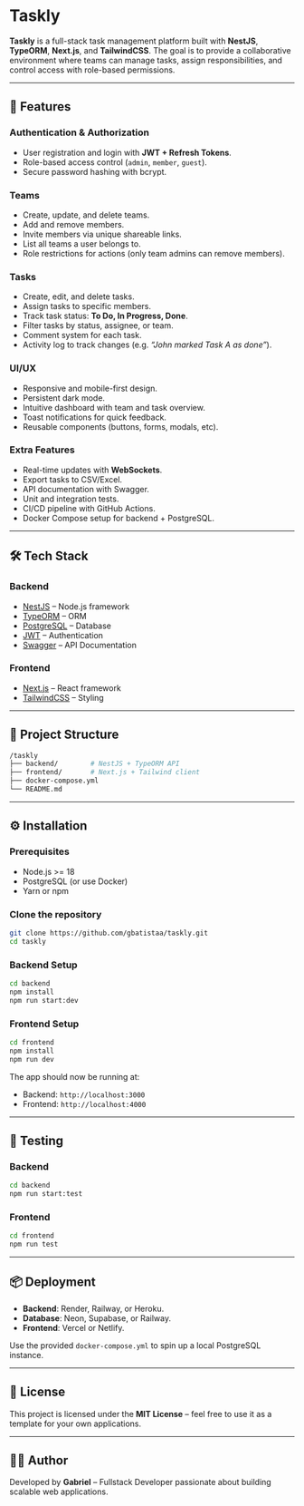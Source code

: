 # Taskly

**Taskly** is a full-stack task management platform built with **NestJS**, **TypeORM**, **Next.js**, and **TailwindCSS**.
The goal is to provide a collaborative environment where teams can manage tasks, assign responsibilities, and control access with role-based permissions.

---

## 🚀 Features

### Authentication & Authorization

- User registration and login with **JWT + Refresh Tokens**.
- Role-based access control (`admin`, `member`, `guest`).
- Secure password hashing with bcrypt.

### Teams

- Create, update, and delete teams.
- Add and remove members.
- Invite members via unique shareable links.
- List all teams a user belongs to.
- Role restrictions for actions (only team admins can remove members).

### Tasks

- Create, edit, and delete tasks.
- Assign tasks to specific members.
- Track task status: **To Do, In Progress, Done**.
- Filter tasks by status, assignee, or team.
- Comment system for each task.
- Activity log to track changes (e.g. _“John marked Task A as done”_).

### UI/UX

- Responsive and mobile-first design.
- Persistent dark mode.
- Intuitive dashboard with team and task overview.
- Toast notifications for quick feedback.
- Reusable components (buttons, forms, modals, etc).

### Extra Features

- Real-time updates with **WebSockets**.
- Export tasks to CSV/Excel.
- API documentation with Swagger.
- Unit and integration tests.
- CI/CD pipeline with GitHub Actions.
- Docker Compose setup for backend + PostgreSQL.

---

## 🛠️ Tech Stack

### Backend

- [NestJS](https://nestjs.com/) – Node.js framework
- [TypeORM](https://typeorm.io/) – ORM
- [PostgreSQL](https://www.postgresql.org/) – Database
- [JWT](https://jwt.io/) – Authentication
- [Swagger](https://swagger.io/) – API Documentation

### Frontend

- [Next.js](https://nextjs.org/) – React framework
- [TailwindCSS](https://tailwindcss.com/) – Styling

---

## 📂 Project Structure

```bash
/taskly
├── backend/        # NestJS + TypeORM API
├── frontend/       # Next.js + Tailwind client
├── docker-compose.yml
└── README.md
```

---

## ⚙️ Installation

### Prerequisites

- Node.js >= 18
- PostgreSQL (or use Docker)
- Yarn or npm

### Clone the repository

```bash
git clone https://github.com/gbatistaa/taskly.git
cd taskly
```

### Backend Setup

```bash
cd backend
npm install
npm run start:dev
```

### Frontend Setup

```bash
cd frontend
npm install
npm run dev
```

The app should now be running at:

- Backend: `http://localhost:3000`
- Frontend: `http://localhost:4000`

---

## 🧪 Testing

### Backend

```bash
cd backend
npm run start:test
```

### Frontend

```bash
cd frontend
npm run test
```

---

## 📦 Deployment

- **Backend**: Render, Railway, or Heroku.
- **Database**: Neon, Supabase, or Railway.
- **Frontend**: Vercel or Netlify.

Use the provided `docker-compose.yml` to spin up a local PostgreSQL instance.

---

## 📜 License

This project is licensed under the **MIT License** – feel free to use it as a template for your own applications.

---

## 👨‍💻 Author

Developed by **Gabriel** – Fullstack Developer passionate about building scalable web applications.
